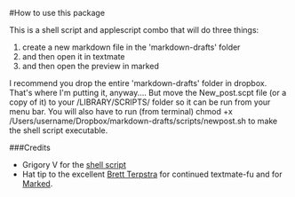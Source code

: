 #How to use this package

This is a shell script and applescript combo that will do three things:

1. create a new markdown file in the 'markdown-drafts' folder
2. and then open it in textmate
3. and then open the preview in marked

I recommend you drop the entire 'markdown-drafts' folder in dropbox. That's where I'm putting it, anyway.... But move the New_post.scpt file (or a copy of it) to your /LIBRARY/SCRIPTS/ folder so it can be run from your menu bar. You will also have to run (from terminal) chmod +x /Users/username/Dropbox/markdown-drafts/scripts/newpost.sh to make the shell script executable.

###Credits
* Grigory V for the [shell script](http://vimeo.com/28361037) 
* Hat tip to the excellent [Brett Terpstra](http://brettterpstra.com/) for continued textmate-fu and for [Marked](http://markedapp.com/).

